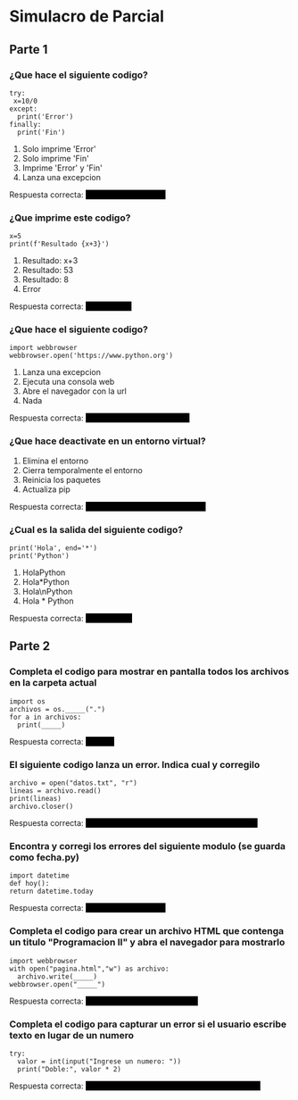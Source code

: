 # Simulacro de Parcial 
## Parte 1
### ¿Que hace el siguiente codigo?

	try:
	 x=10/0
	except:
	  print('Error')
	finally:
	  print('Fin')

 1) Solo imprime 'Error'
 2) Solo imprime 'Fin'
 3) Imprime 'Error' y 'Fin'
 4) Lanza una excepcion

Respuesta correcta: <span style="color: black; background: black;">Imprime 'Error' y 'Fin'
</span>
### ¿Que imprime este codigo?

	x=5
	print(f'Resultado {x+3}')

 1) Resultado: x+3
 2) Resultado: 53
 3) Resultado: 8
 4) Error

Respuesta correcta: <span style="color: black; background: black;">Resultado: 8</span>
### ¿Que hace el siguiente codigo?

	import webbrowser
	webbrowser.open('https://www.python.org')

 1) Lanza una excepcion
 2) Ejecuta una consola web
 3) Abre el navegador con la url
 4) Nada

Respuesta correcta: <span style="color: black; background: black;">Abre el navegador con la url
</span>
### ¿Que hace deactivate en un entorno virtual?

	

 1) Elimina el entorno
 2) Cierra temporalmente el entorno
 3) Reinicia los paquetes
 4) Actualiza pip

Respuesta correcta: <span style="color: black; background: black;">Cierra temporalmente el entorno
</span>
### ¿Cual es la salida del siguiente codigo?

	print('Hola', end='*')
	print('Python')

 1) HolaPython
 2) Hola*Python
 3) Hola\nPython
 4) Hola * Python

Respuesta correcta: <span style="color: black; background: black;">Hola*Python
</span>
## Parte 2
### Completa el codigo para mostrar en pantalla todos los archivos en la carpeta actual

	import os
	archivos = os._____(".")
	for a in archivos:
	  print(_____)



Respuesta correcta: <span style="color: black; background: black;">listdir, a</span>
### El siguiente codigo lanza un error. Indica cual y corregilo

	archivo = open("datos.txt", "r")
	lineas = archivo.read()
	print(lineas)
	archivo.closer()



Respuesta correcta: <span style="color: black; background: black;">SyntaxError: archivo.closer() -> archivo.close()
</span>
### Encontra y corregi los errores del siguiente modulo (se guarda como fecha.py)

	import datetime
	def hoy():
	return datetime.today



Respuesta correcta: <span style="color: black; background: black;">  return datetime.now()
</span>
### Completa el codigo para crear un archivo HTML que contenga un titulo "Programacion II" y abra el navegador para mostrarlo

	import webbrowser
	with open("pagina.html","w") as archivo:
	  archivo.write(_____)
	webbrowser.open("_____")



Respuesta correcta: <span style="color: black; background: black;">"Programacion II", pagina.html
</span>
### Completa el codigo para capturar un error si el usuario escribe texto en lugar de un numero

	try:
	  valor = int(input("Ingrese un numero: "))
	  print("Doble:", valor * 2)



Respuesta correcta: <span style="color: black; background: black;">except Exception as e: print("Se ingreso texto")
</span>
